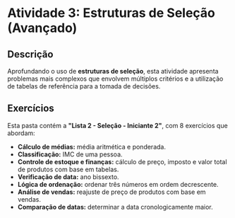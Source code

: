 # Atividade 3: Estruturas de Seleção (Avançado)

## Descrição

Aprofundando o uso de **estruturas de seleção**, esta atividade apresenta problemas mais complexos que envolvem múltiplos critérios e a utilização de tabelas de referência para a tomada de decisões.

## Exercícios

Esta pasta contém a **"Lista 2 - Seleção - Iniciante 2"**, com 8 exercícios que abordam:

- **Cálculo de médias:** média aritmética e ponderada.
- **Classificação:** IMC de uma pessoa.
- **Controle de estoque e finanças:** cálculo de preço, imposto e valor total de produtos com base em tabelas.
- **Verificação de data:** ano bissexto.
- **Lógica de ordenação:** ordenar três números em ordem decrescente.
- **Análise de vendas:** reajuste de preço de produtos com base em vendas.
- **Comparação de datas:** determinar a data cronologicamente maior.
